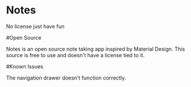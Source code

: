 # Notes
No license just have fun

#Open Source

Notes is an open source note taking app inspired by Material Design. This source is free to use and doesn't have a license tied to it.

#Known Issues

The navigation drawer doesn't function correctly.
